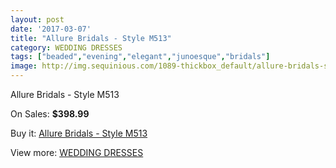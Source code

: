 ```yaml
---
layout: post
date: '2017-03-07'
title: "Allure Bridals - Style M513"
category: WEDDING DRESSES
tags: ["beaded","evening","elegant","junoesque","bridals"]
image: http://img.sequinious.com/1089-thickbox_default/allure-bridals-style-m513.jpg
---
```

Allure Bridals - Style M513

On Sales: **$398.99**
<a href="https://www.sequinious.com/wedding-dresses/427-allure-bridals-style-m513.html"><amp-img layout="responsive" width="600" height="600" src="//img.sequinious.com/1089-thickbox_default/allure-bridals-style-m513.jpg" alt="Allure Bridals - Style M513 0" /></a>
<a href="https://www.sequinious.com/wedding-dresses/427-allure-bridals-style-m513.html"><amp-img layout="responsive" width="600" height="600" src="//img.sequinious.com/1090-thickbox_default/allure-bridals-style-m513.jpg" alt="Allure Bridals - Style M513 1" /></a>

Buy it: [Allure Bridals - Style M513](https://www.sequinious.com/wedding-dresses/427-allure-bridals-style-m513.html "Allure Bridals - Style M513")

View more: [WEDDING DRESSES](https://www.sequinious.com/2-wedding-dresses "WEDDING DRESSES")